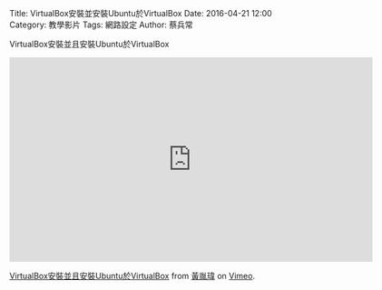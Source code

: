 Title: VirtualBox安裝並安裝Ubuntu於VirtualBox
Date: 2016-04-21 12:00
Category: 教學影片
Tags: 網路設定
Author: 蔡兵常


 VirtualBox安裝並且安裝Ubuntu於VirtualBox
 <iframe src="https://player.vimeo.com/video/214116206" width="640" height="360" frameborder="0" webkitallowfullscreen mozallowfullscreen allowfullscreen></iframe>
<p><a href="https://vimeo.com/214116206">VirtualBox安裝並且安裝Ubuntu於VirtualBox</a> from <a href="https://vimeo.com/user58912621">黃胤瑋</a> on <a href="https://vimeo.com">Vimeo</a>.</p>
</section>